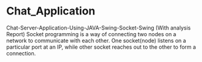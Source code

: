 # Chat_Application
Chat-Server-Application-Using-JAVA-Swing-Socket-Swing (With analysis Report) Socket programming is a way of connecting two nodes on a network to communicate with each other. One socket(node) listens on a particular port at an IP, while other socket reaches out to the other to form a connection.
